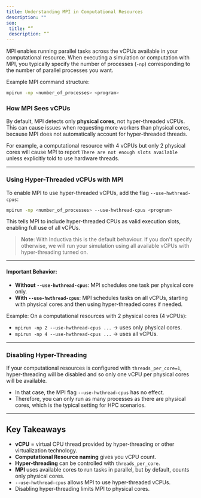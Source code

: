 ```yaml
---
title: Understanding MPI in Computational Resources
description: ""
seo:
 title: “”
 description: “”
---
```


MPI enables running parallel tasks across the vCPUs available in your computational resource. When executing a simulation or computation with MPI, you typically specify the number of processes (`-np`) corresponding to the number of parallel processes you want.

Example MPI command structure:

```bash
mpirun -np <number_of_processes> <program>
```

### How MPI Sees vCPUs

By default, MPI detects only **physical cores**, not hyper-threaded vCPUs. This can cause issues when requesting more workers than physical cores, because MPI does not automatically account for hyper-threaded threads.

For example, a computational resource with 4 vCPUs but only 2 physical cores will cause MPI to report `There are not enough slots available` unless explicitly told to use hardware threads.

---

### Using Hyper-Threaded vCPUs with MPI

To enable MPI to use hyper-threaded vCPUs, add the flag `--use-hwthread-cpus`:

```bash
mpirun -np <number_of_processes> --use-hwthread-cpus <program>
```

This tells MPI to include hyper-threaded CPUs as valid execution slots, enabling full use of all vCPUs.

> **Note**: With Inductiva this is the default behaviour. If you don't specify otherwise, we will run your simulation using all available vCPUs with hyper-threading turned on.

---

#### Important Behavior:

* **Without `--use-hwthread-cpus`**: MPI schedules one task per physical core only.
* **With `--use-hwthread-cpus`**: MPI schedules tasks on all vCPUs, starting with physical cores and then using hyper-threaded cores if needed.

Example:
On a computational resources with 2 physical cores (4 vCPUs):

* `mpirun -np 2 --use-hwthread-cpus ...` → uses only physical cores.
* `mpirun -np 4 --use-hwthread-cpus ...` → uses all vCPUs.

---

### Disabling Hyper-Threading

If your computational resources is configured with `threads_per_core=1`, hyper-threading will be disabled and so only one vCPU per physical cores will be available.

* In that case, the MPI flag `--use-hwthread-cpus` has no effect.
* Therefore, you can only run as many processes as there are physical cores, which is the typical setting for HPC scenarios.

---

## Key Takeaways

* **vCPU** = virtual CPU thread provided by hyper-threading or other virtualization technology.
* **Computational Resource naming** gives you vCPU count.
* **Hyper-threading** can be controlled with `threads_per_core`.
* **MPI** uses available cores to run tasks in parallel, but by default, counts only physical cores.
* `--use-hwthread-cpus` allows MPI to use hyper-threaded vCPUs.
* Disabling hyper-threading limits MPI to physical cores.
